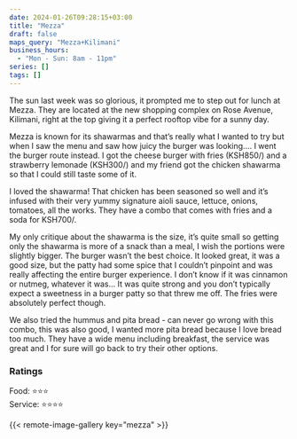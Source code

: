 ```yaml
---
date: 2024-01-26T09:28:15+03:00
title: "Mezza"
draft: false
maps_query: "Mezza+Kilimani"
business_hours:
  - "Mon - Sun: 8am - 11pm"
series: []
tags: []
---
```


The sun last week was so glorious, it prompted me to step out for lunch at Mezza. They are located at the new shopping complex on Rose Avenue, Kilimani, right at the top giving it a perfect rooftop vibe for a sunny day.

Mezza is known for its shawarmas and that’s really what I wanted to try but when I saw the menu and saw how juicy the burger was looking…. I went the burger route instead. I got the cheese burger with fries (KSH850/) and a strawberry lemonade (KSH300/) and my friend got the chicken shawarma so that I could still taste some of it.

I loved the shawarma! That chicken has been seasoned so well and it’s infused with their very yummy signature aioli sauce, lettuce, onions, tomatoes, all the works. They have a combo that comes with fries and a soda for KSH700/.

My only critique about the shawarma is the size, it’s quite small so getting only the shawarma is more of a snack than a meal, I wish the portions were slightly bigger. The burger wasn’t the best choice. It looked great, it was a good size, but the patty had some spice that I couldn’t pinpoint and was really affecting the entire burger experience. I don’t know if it was cinnamon or nutmeg, whatever it was… It was quite strong and you don’t typically expect a sweetness in a burger patty so that threw me off. The fries were absolutely perfect though.

We also tried the hummus and pita bread - can never go wrong with this combo, this was also good, I wanted more pita bread because I love bread too much. They have a wide menu including breakfast, the service was great and I for sure will go back to try their other options.

### Ratings

Food: ⭐️⭐️⭐️<br>
Service: ⭐️⭐️⭐️⭐️<br>

{{< remote-image-gallery key="mezza" >}}
